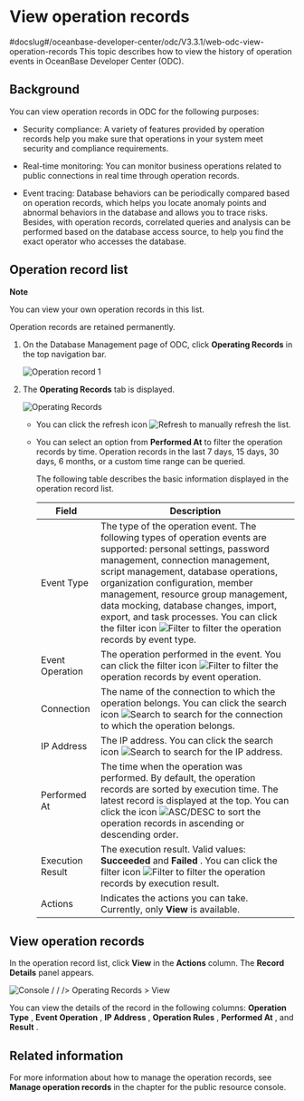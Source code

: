 View operation records 
===========================================
#docslug#/oceanbase-developer-center/odc/V3.3.1/web-odc-view-operation-records
This topic describes how to view the history of operation events in OceanBase Developer Center (ODC). 

Background 
-------------------------------

You can view operation records in ODC for the following purposes:

* Security compliance: A variety of features provided by operation records help you make sure that operations in your system meet security and compliance requirements.

  

* Real-time monitoring: You can monitor business operations related to public connections in real time through operation records.

  

* Event tracing: Database behaviors can be periodically compared based on operation records, which helps you locate anomaly points and abnormal behaviors in the database and allows you to trace risks. Besides, with operation records, correlated queries and analysis can be performed based on the database access source, to help you find the exact operator who accesses the database.

  




Operation record list 
------------------------------------------

**Note**



You can view your own operation records in this list. 

Operation records are retained permanently.

1. On the Database Management page of ODC, click **Operating Records** in the top navigation bar. 

   ![Operation record 1](https://help-static-aliyun-doc.aliyuncs.com/assets/img/en-US/3716211561/p411756.png)
   

2. The **Operating Records** tab is displayed. 

   ![Operating Records](https://help-static-aliyun-doc.aliyuncs.com/assets/img/en-US/9185511561/p411758.png)
   * You can click the refresh icon ![Refresh](https://help-static-aliyun-doc.aliyuncs.com/assets/img/en-US/9185511561/p420126.jpg) to manually refresh the list.

     
   
   * You can select an option from **Performed At** to filter the operation records by time. Operation records in the last 7 days, 15 days, 30 days, 6 months, or a custom time range can be queried. 

     The following table describes the basic information displayed in the operation record list. 
     

     |      Field       |                                                                                                                                                                                                                                                                Description                                                                                                                                                                                                                                                                |
     |------------------|-------------------------------------------------------------------------------------------------------------------------------------------------------------------------------------------------------------------------------------------------------------------------------------------------------------------------------------------------------------------------------------------------------------------------------------------------------------------------------------------------------------------------------------------|
     | Event Type       | The type of the operation event. The following types of operation events are supported: personal settings, password management, connection management, script management, database operations, organization configuration, member management, resource group management, data mocking, database changes, import, export, and task processes.  You can click the filter icon ![Filter](https://help-static-aliyun-doc.aliyuncs.com/assets/img/en-US/8487860461/p352180.jpg) to filter the operation records by event type. |
     | Event Operation  | The operation performed in the event.  You can click the filter icon ![Filter](https://help-static-aliyun-doc.aliyuncs.com/assets/img/en-US/8487860461/p352180.jpg) to filter the operation records by event operation.                                                                                                                                                                                                                                                                                                   |
     | Connection       | The name of the connection to which the operation belongs.  You can click the search icon ![Search](https://help-static-aliyun-doc.aliyuncs.com/assets/img/en-US/0365511561/p417135.jpg) to search for the connection to which the operation belongs.                                                                                                                                                                                                                                                                     |
     | IP Address       | The IP address.  You can click the search icon ![Search](https://help-static-aliyun-doc.aliyuncs.com/assets/img/en-US/0365511561/p417135.jpg) to search for the IP address.                                                                                                                                                                                                                                                                                                                                               |
     | Performed At     | The time when the operation was performed.  By default, the operation records are sorted by execution time. The latest record is displayed at the top.  You can click the icon ![ASC/DESC](https://help-static-aliyun-doc.aliyuncs.com/assets/img/en-US/9014511561/p420143.jpg) to sort the operation records in ascending or descending order.                                                                                                                                                           |
     | Execution Result | The execution result. Valid values: **Succeeded** and **Failed** .  You can click the filter icon ![Filter](https://help-static-aliyun-doc.aliyuncs.com/assets/img/en-US/8487860461/p352180.jpg) to filter the operation records by execution result.                                                                                                                                                                                                                                                                     |
     | Actions          | Indicates the actions you can take. Currently, only **View** is available.                                                                                                                                                                                                                                                                                                                                                                                                                                                                |

     
   

   




View operation records 
-------------------------------------------

In the operation record list, click **View** in the **Actions** column. The **Record Details** panel appears. 

![Console / / /> Operating Records > View](https://help-static-aliyun-doc.aliyuncs.com/assets/img/en-US/0920633561/p420132.png)

You can view the details of the record in the following columns: **Operation Type** , **Event Operation** , **IP Address** , **Operation Rules** , **Performed At** , and **Result** .

Related information 
----------------------------------------

For more information about how to manage the operation records, see **Manage operation records** in the chapter for the public resource console.
